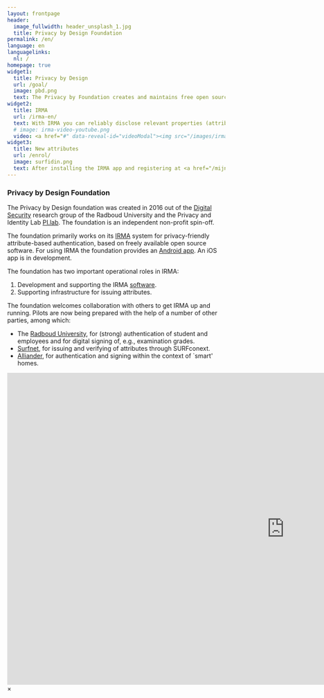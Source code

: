 ```yaml
---
layout: frontpage
header:
  image_fullwidth: header_unsplash_1.jpg
  title: Privacy by Design Foundation
permalink: /en/
language: en
languagelinks:
  nl: /
homepage: true
widget1:
  title: Privacy by Design
  url: /goal/
  image: pbd.png
  text: The Privacy by Foundation creates and maintains free open source software that primarily focuses on the privacy of the user. The most important project of the foundation is IRMA, an acronym for <em>I Reveal my Attributes</em>.
widget2:
  title: IRMA
  url: /irma-en/
  text: With IRMA you can reliably disclose relevant properties (attributes, such as "older than 18") of yourself to others. You manage these attributes yourself in an app, on your own phone.
  # image: irma-video-youtube.png
  video: <a href="#" data-reveal-id="videoModal"><img src="/images/irma-video-youtube.png" width="302" height="182" alt=""/></a>
widget3:
  title: New attributes
  url: /enrol/
  image: surfidin.png
  text: After installing the IRMA app and registering at <a href="/mijnirma">MyIRMA</a> you can now obtain <a href="https://www.idin.nl/consumenten">iDIN</a>-attributes from your (dutch) bank, and if you are an employee or student at the Radboud University, also <a href="https://surfconext.nl/">Surfnet</a> attributes.
---
```


### Privacy by Design Foundation

The Privacy by Design foundation was created in 2016 out of the [Digital
Security](http://www.ru.nl/ds/) research group of the Radboud University
and the Privacy and Identity Lab [PI.lab](http://www.pilab.nl).
The foundation is an independent non-profit spin-off.

The foundation primarily works on its [IRMA](/irma-en) system for
privacy-friendly attribute-based authentication, based on freely available
open source software. For using IRMA the foundation provides an [Android
app](https://play.google.com/store/apps/details?id=org.irmacard.cardemu).
An iOS app is in development.

The foundation has two important operational roles in IRMA:

1. Development and supporting the IRMA [software](https://credentials.github.io/).
2. Supporting infrastructure for issuing attributes.

The foundation welcomes collaboration with others to get IRMA up and running.
Pilots are now being prepared with the help of a number of other parties,
among which:

 * The [Radboud University](https://www.ru.nl/english/), for (strong)
   authentication of student and employees and for digital signing of,
   e.g., examination grades.
 * [Surfnet](https://www.surf.nl/en/services-and-products/surfconext/index.html),
   for issuing and verifying of attributes through SURFconext.
 * [Alliander](http://www.alliander.nl), for authentication and signing within
   the context of `smart' homes.

<div id="videoModal" class="reveal-modal large" data-reveal="">
  <div class="flex-video widescreen vimeo" style="display: block;">
    <iframe width="1280" height="720" src="https://www.youtube-nocookie.com/embed/q6IihEQFPys" frameborder="0" allowfullscreen></iframe>
  </div>
  <a class="close-reveal-modal">&#215;</a>
</div>

